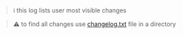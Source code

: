 > :information_source: this log lists user most visible changes

> :warning: to find all changes use [changelog.txt](https://github.com/andry81/gh-workflow/blob/master/changelog.txt) file in a directory

<!--
## YYYY.MM.DD:
* ...
-->
